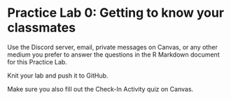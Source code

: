 # Practice Lab 0:  Getting to know your classmates


Use the Discord server, email, private messages on Canvas, or any other medium you prefer to answer the questions in the R Markdown document for this Practice Lab.

Knit your lab and push it to GitHub.

Make sure you also fill out the Check-In Activity quiz on Canvas.



